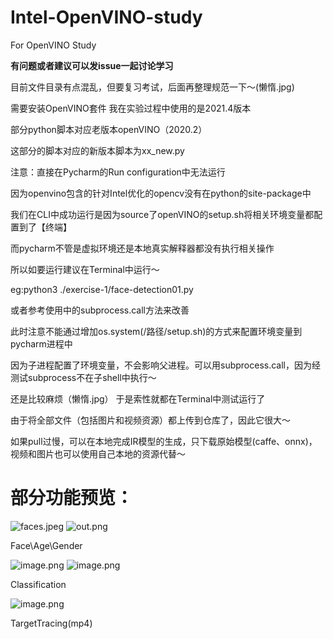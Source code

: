 # Intel-OpenVINO-study
For OpenVINO Study

**有问题或者建议可以发issue一起讨论学习**

目前文件目录有点混乱，但要复习考试，后面再整理规范一下～(懒惰.jpg)

需要安装OpenVINO套件 我在实验过程中使用的是2021.4版本

部分python脚本对应老版本openVINO（2020.2）

这部分的脚本对应的新版本脚本为xx_new.py

注意：直接在Pycharm的Run configuration中无法运行

因为openvino包含的针对Intel优化的opencv没有在python的site-package中

我们在CLI中成功运行是因为source了openVINO的setup.sh将相关环境变量都配置到了【终端】

而pycharm不管是虚拟环境还是本地真实解释器都没有执行相关操作

所以如要运行建议在Terminal中运行～

eg:python3 ./exercise-1/face-detection01.py

或者参考使用中的subprocess.call方法来改善

此时注意不能通过增加os.system(/路径/setup.sh)的方式来配置环境变量到pycharm进程中

因为子进程配置了环境变量，不会影响父进程。可以用subprocess.call，因为经测试subprocess不在子shell中执行～

还是比较麻烦（懒惰.jpg） 于是索性就都在Terminal中测试运行了

由于将全部文件（包括图片和视频资源）都上传到仓库了，因此它很大～

如果pull过慢，可以在本地完成IR模型的生成，只下载原始模型(caffe、onnx)，视频和图片也可以使用自己本地的资源代替～

# 部分功能预览：
![faces.jpeg](https://i.loli.net/2021/08/02/kxpPvMaXdJgtfRr.jpg)
![out.png](https://i.loli.net/2021/08/02/senLvlEMoP97HTO.png)


Face\Age\Gender


![image.png](https://i.loli.net/2021/08/02/xA8qEOarhY7wyUk.png)
![image.png](https://i.loli.net/2021/08/02/fx7J6jGw9sqoamh.png)


Classification


![image.png](https://i.loli.net/2021/08/02/6R1U83PokciGpjr.png)


TargetTracing(mp4)


